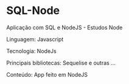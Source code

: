 # SQL-Node

Aplicação com SQL e NodeJS - Estudos Node

Linguagem: Javascript

Tecnologia: NodeJs

Principais bibliotecas: Sequelise e outras ...

Conteúdo: App feito em NodeJS
